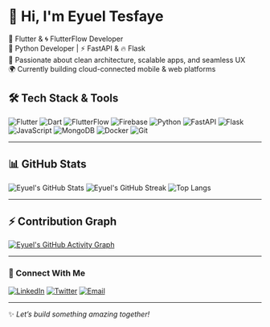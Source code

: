 # 👋 Hi, I'm Eyuel Tesfaye

💙 Flutter & 🌀 FlutterFlow Developer  
🐍 Python Developer | ⚡ FastAPI & 🔥 Flask  
🧠 Passionate about clean architecture, scalable apps, and seamless UX  
🌍 Currently building cloud-connected mobile & web platforms  

## 🛠️ Tech Stack & Tools

![Flutter](https://img.shields.io/badge/-Flutter-02569B?style=for-the-badge&logo=flutter&logoColor=white&labelColor=0f172a)
![Dart](https://img.shields.io/badge/-Dart-0175C2?style=for-the-badge&logo=dart&logoColor=white&labelColor=0f172a)
![FlutterFlow](https://img.shields.io/badge/-FlutterFlow-FF6F00?style=for-the-badge&logo=flutter&logoColor=white&labelColor=0f172a)
![Firebase](https://img.shields.io/badge/-Firebase-FFCA28?style=for-the-badge&logo=firebase&logoColor=black&labelColor=0f172a)
![Python](https://img.shields.io/badge/-Python-3776AB?style=for-the-badge&logo=python&logoColor=white&labelColor=0f172a)
![FastAPI](https://img.shields.io/badge/-FastAPI-009688?style=for-the-badge&logo=fastapi&logoColor=white&labelColor=0f172a)
![Flask](https://img.shields.io/badge/-Flask-000000?style=for-the-badge&logo=flask&logoColor=white&labelColor=0f172a)
![JavaScript](https://img.shields.io/badge/-JavaScript-F7DF1E?style=for-the-badge&logo=javascript&logoColor=black&labelColor=0f172a)
![MongoDB](https://img.shields.io/badge/-MongoDB-47A248?style=for-the-badge&logo=mongodb&logoColor=white&labelColor=0f172a)
![Docker](https://img.shields.io/badge/-Docker-2496ED?style=for-the-badge&logo=docker&logoColor=white&labelColor=0f172a)
![Git](https://img.shields.io/badge/-Git-F05032?style=for-the-badge&logo=git&logoColor=white&labelColor=0f172a)

---

## 📊 GitHub Stats

![Eyuel's GitHub Stats](https://github-readme-stats.vercel.app/api?username=ETjoel&show_icons=true&theme=tokyonight&count_private=true)
![Eyuel's GitHub Streak](https://streak-stats.demolab.com?user=ETjoel&theme=tokyonight&date_format=M%20j%5B%2C%20Y%5D)
![Top Langs](https://github-readme-stats.vercel.app/api/top-langs/?username=ETjoel&layout=compact&theme=tokyonight&hide_progress=false)

---

## ⚡ Contribution Graph

[![Eyuel's GitHub Activity Graph](https://github-readme-activity-graph.vercel.app/graph?username=ETjoel&theme=tokyo-night&area=true)](https://github.com/ashutosh00710/github-readme-activity-graph)

---

### 🔗 Connect With Me

[![LinkedIn](https://img.shields.io/badge/-LinkedIn-0077B5?style=for-the-badge&logo=linkedin&logoColor=white&labelColor=0f172a)](https://linkedin.com/in/ejoel-tesfaye)
[![Twitter](https://img.shields.io/badge/-Twitter-1DA1F2?style=for-the-badge&logo=x&logoColor=white&labelColor=0f172a)](https://twitter.com/EjoelTesfaye)
[![Email](https://img.shields.io/badge/-Email-EA4335?style=for-the-badge&logo=gmail&logoColor=white&labelColor=0f172a)](mailto:ejoeltesfaye@gmail.com)

---

✨ _Let’s build something amazing together!_
